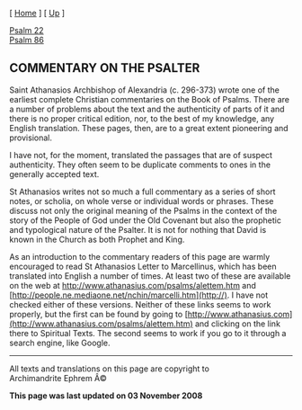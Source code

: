 \[ [Home](index.md) \] \[ [Up](athanasios_of_alexandria.md) \]

[Psalm 22](psalm_22.md)\
[Psalm 86](psalm_86.md)

COMMENTARY ON THE PSALTER
-------------------------

Saint Athanasios Archbishop of Alexandria (c. 296-373) wrote one of the
earliest complete Christian commentaries on the Book of Psalms. There
are a number of problems about the text and the authenticity of parts of
it and there is no proper critical edition, nor, to the best of my
knowledge, any English translation. These pages, then, are to a great
extent pioneering and provisional.

I have not, for the moment, translated the passages that are of suspect
authenticity. They often seem to be duplicate comments to ones in the
generally accepted text.

St Athanasios writes not so much a full commentary as a series of short
notes, or scholia, on whole verse or individual words or phrases. These
discuss not only the original meaning of the Psalms in the context of
the story of the People of God under the Old Covenant but also the
prophetic and typological nature of the Psalter. It is not for nothing
that David is known in the Church as both Prophet and King.

As an introduction to the commentary readers of this page are warmly
encouraged to read St Athanasios Letter to Marcellinus, which has been
translated into English a number of times. At least two of these are
available on the web at <http://www.athanasius.com/psalms/alettem.htm>
and [http://people.ne.mediaone.net/nchin/marcelli.htm](http://). I have
not checked either of these versions. Neither of these links seems to
work properly, but the first can be found by going to
[http://www.athanasius.com](http://www.athanasius.com/psalms/alettem.htm)
and clicking on the link there to Spiritual Texts. The second seems to
work if you go to it through a search engine, like Google.

------------------------------------------------------------------------

All texts and translations on this page are copyright to\
Archimandrite Ephrem Â©

**This page was last updated on 03 November 2008**
